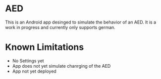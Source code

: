 # AED
This is an Android app desinged to simulate the behavior of an AED. It is a work in progress and currently only supports german. 

# Known Limitations 
- No Settings yet
- App does not yet simulate chanrging of the AED
- App not yet deployed
